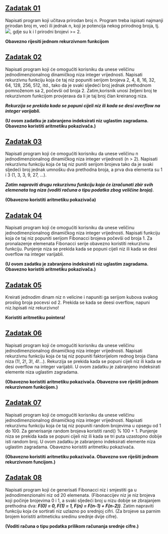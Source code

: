  ## [**Zadatak 01**](01.cpp)
 
 Napisati program koji učitava prirodan broj n. Program treba ispisati najmanji prirodan broj m, veći ili jednak n, koji je potencija nekog prirodnog broja,
tj.   <img src="https://render.githubusercontent.com/render/math?math=m=k^l">,  gdje su k i l prirodni brojevi >= 2.

**Obavezno rijesiti jednom rekurzivnom funkcijom**
 
 ## [**Zadatak 02**](02.cpp)
 
 Napisati program koji će omogućiti korisniku da unese veličinu jednodimenzionalnog dinamičkog niza integer vrijednosti. Napisati rekurzivnu funkciju koja će taj niz popuniti serijom brojeva 2, 4, 8, 16, 32, 64, 128, 256, 512, itd., tako da je svaki sljedeći broj jednak prethodnom pomnoženom sa 2, počevši od broja 2. Zatim,korisnik unosi željeni broj te rekurzivnom funkcijom provjerava da li je taj broj član kreiranog niza. 
 
 ***Rekurzija se prekida kada se popuni cijeli niz ili kada se desi overflow na integer varijabli.***

**(U ovom zadatku je zabranjeno indeksirati niz uglastim zagradama. Obavezno koristiti aritmetiku pokazivača.)**

 ## [**Zadatak 03**](03.cpp)
 
 Napisati program koji će omogućiti korisniku da unese veličinu n jednodimenzionalnog dinamičkog niza integer vrijednosti (n > 2). Napisati rekurzivnu funkciju koja će taj niz puniti serijom brojeva tako da je svaki sljedeći broj jednak umnošku dva prethodna broja, a prva dva elementa su 1 i 3 (1, 3, 3, 9, 27, ...).

***Zatim napraviti drugu rekurzivnu funkciju koja će izračunati zbir svih elemenata tog niza (voditi računa o tipu podatka zbog veličine broja).***

**(Obavezno koristiti aritmetiku pokazivača)**

 ## [**Zadatak 04**](04.cpp)
 
 Napisati program koji će omogućiti korisniku da unese veličinu jednodimenzionalnog dinamičkog niza integer vrijednosti. Napisati funkciju koja će taj niz popuniti serijom Fibonacci brojeva počevši od broja 1. Za pronalazenje elemenata Fibonacci serije obavezno koristiti rekurzivnu funkciju. Punjenje niza se prekida kada se popuni cijeli niz ili kada se desi overflow na integer varijabli.

**(U ovom zadatku je zabranjeno indeksirati niz uglastim zagradama. Obavezno koristiti aritmetiku pokazivača.)**

 ## [**Zadatak 05**](05.cpp)
 
 Kreirati jednodim dinam niz n velicine i napuniti ga serijom kubova svakog proslog broja pocevsi od 2. Prekida se kada se deesi overflow, napuni niz.Ispisati niz rekurzivno!

**Koristiti aritmetiku pointera!**

 ## [**Zadatak 06**](06.cpp)
 
 Napisati program koji će omogućiti korisniku da unese veličinu jednodimenzionalnog dinamičkog niza integer vrijednosti. Napisati rekurzivnu funkciju koja će taj niz popuniti faktorijelom rednog broja člana niza (1!, 2!, 3!, 4!...). Rekurzija se prekida kada se popuni cijeli niz ili kada se desi overflow na integer varijabli. U ovom zadatku je zabranjeno indeksirati elemente niza uglastim zagradama.

**(Obavezno koristiti aritmetiku pokazivača. Obavezno sve riješiti jednom rekurzivnom funkcijom.)**

 ## [**Zadatak 07**](07.cpp)
 
 Napisati program koji će omogućiti korisniku da unese veličinu jednodimenzionalnog dinamičkog niza integer vrijednosti. Napisati rekurzivnu funkciju koja će taj niz popuniti random brojevima u opsegu od 1 do 100. Za generisanje random brojeva koristiti rand() % 100 + 1. Punjenje niza se prekida kada se popuni cijeli niz ili kada se tri puta uzastopno dobije isti random broj. U ovom zadatku je zabranjeno indeksirati elemente niza uglastim zagradama. Obavezno koristiti aritmetiku pokazivača.

**(Obavezno koristiti aritmetiku pokazivača. Obavezno sve riješiti jednom rekurzivnom funcijom.)**
 
 ## [**Zadatak 08**](08.cpp)
 
 Napisati program koji će generisati Fibonacci niz i smjestiti ga u jednodimenzionalni niz od 20 elemenata. (Fibonaccijev niz je niz brojeva koji počinje brojevima 0 i 1, a svaki sljedeći broj u nizu dobije se zbrajanjem prethodna dva: ***F(0) = 0, F(1) = 1, F(n) = F(n-1) + F(n-2))***. Zatim napraviti funkciju koja će sortirati niz uzlazno po srednjoj cifri. (Za brojeve sa parnim brojem koristiti aritmeticku sredinu srednje dvije cifre).

**(Voditi računa o tipu podatka prilikom računanja srednje cifre.)**
